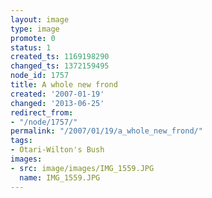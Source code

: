 ```yaml
---
layout: image
type: image
promote: 0
status: 1
created_ts: 1169198290
changed_ts: 1372159495
node_id: 1757
title: A whole new frond
created: '2007-01-19'
changed: '2013-06-25'
redirect_from:
- "/node/1757/"
permalink: "/2007/01/19/a_whole_new_frond/"
tags:
- Otari-Wilton's Bush
images:
- src: image/images/IMG_1559.JPG
  name: IMG_1559.JPG
---
```


